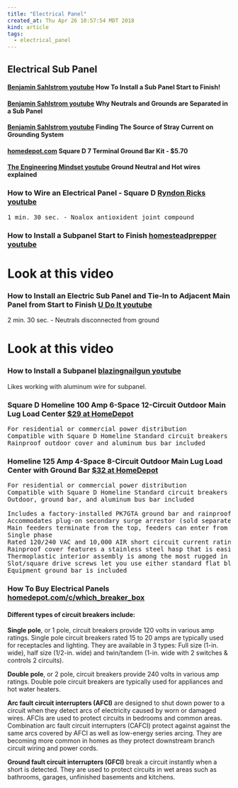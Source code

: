 ```yaml
---
title: "Electrical Panel"
created_at: Thu Apr 26 10:57:54 MDT 2018
kind: article
tags:
  - electrical_panel
---
```


<h2>Electrical Sub Panel</h2>
<h4>
  <a href="https://www.youtube.com/watch?v=0kkVJYNLXo4" target="_blank">Benjamin Sahlstrom youtube</a>
  How To Install a Sub Panel Start to Finish!
</h4>
<h4>
  <a href="https://www.youtube.com/watch?v=5iEuaAYs5x4" target="_blank">Benjamin Sahlstrom youtube</a>
  Why Neutrals and Grounds are Separated in a Sub Panel
</h4>
<h4>
  <a href="https://www.youtube.com/watch?v=q-RrufV6Gig" target="_blank">Benjamin Sahlstrom youtube</a>
  Finding The Source of Stray Current on Grounding System
</h4>
<h4>
  <a href="https://www.homedepot.com/p/Square-D-7-Terminal-Ground-Bar-Kit-PK7GTACP/202353316" target="_blank">homedepot.com</a>
  Square D 7 Terminal Ground Bar Kit - $5.70
</h4>
<h4>
  <a href="https://www.youtube.com/watch?v=P-W42tk-fWc" target="_blank">The Engineering Mindset youtube</a>
  Ground Neutral and Hot wires explained
</h4>

<h3>
  How to Wire an Electrical Panel - Square D
  <a href="https://www.youtube.com/watch?v=YbEZOT8rVW4" target="_blank">Ryndon Ricks youtube</a>
</h3>

<pre>
1 min. 30 sec. - Noalox antioxident joint compound
</pre>

<h3>
  How to Install a Subpanel Start to Finish
  <a href="https://www.youtube.com/watch?v=oDor0hNmfL8" target="_blank">homesteadprepper youtube</a>
</h3>

<h1>Look at this video</h1>

<h3>
  How to Install an Electric Sub Panel and Tie-In to Adjacent Main Panel from Start to Finish
  <a href="https://www.youtube.com/watch?v=97V9H8JdTbk" target="_blank">U Do It youtube</a>
</h3>

2 min. 30 sec. - Neutrals disconnected from ground

<h1>Look at this video</h1>

<h3>
  How to Install a Subpanel
  <a href="https://www.youtube.com/watch?v=KyJbaTmoyA0" target="_blank">blazingnailgun youtube</a>
</h3>

Likes working with aluminum wire for subpanel.

<h3>
  Square D Homeline 100 Amp 6-Space 12-Circuit Outdoor Main Lug Load Center
  <a href="https://www.homedepot.com/p/Square-D-Homeline-100-Amp-6-Space-12-Circuit-Outdoor-Main-Lug-Load-Center-HOM612L100RBCP/100143240" target="_blank">$29 at HomeDepot</a>
</h3>

<pre>
For residential or commercial power distribution
Compatible with Square D Homeline Standard circuit breakers
Rainproof outdoor cover and aluminum bus bar included
</pre>

<h3>
  Homeline 125 Amp 4-Space 8-Circuit Outdoor Main Lug Load Center with Ground Bar
  <a href="https://www.homedepot.com/p/Square-D-Homeline-125-Amp-4-Space-8-Circuit-Outdoor-Main-Lug-Load-Center-with-Ground-Bar-HOM48L125GRB/100196368" target="_blank">$32 at HomeDepot</a>
</h3>

<pre>
For residential or commercial power distribution
Compatible with Square D Homeline Standard circuit breakers
Outdoor, ground bar, and aluminum bus bar included

Includes a factory-installed PK7GTA ground bar and rainproof outdoor cover
Accommodates plug-on secondary surge arrestor (sold separately)
Main feeders terminate from the top, feeders can enter from any direction, however, device cannot be rotated
Single phase
Rated 120/240 VAC and 10,000 AIR short circuit current rating
Rainproof cover features a stainless steel hasp that is easily padlocked for safety from theft
Thermoplastic interior assembly is among the most rugged in the industry
Slot/square drive screws let you use either standard flat blade screwdriver or square-head driver for positive drive and proper torque
Equipment ground bar is included
</pre>

<h3>
  How To Buy Electrical Panels
  <a href="https://www.homedepot.com/c/which_breaker_box_is_right_for_your_home_HT_BG_EL" target="_blank">homedepot.com/c/which_breaker_box</a>
</h3>

<h4>Different types of circuit breakers include:</h4>

<b>Single pole</b>, or 1 pole, circuit breakers provide 120 volts in
various amp ratings. Single pole circuit breakers rated 15 to 20 amps
are typically used for receptacles and lighting. They are available in 3
types: Full size (1-in. wide), half size (1/2-in. wide) and twin/tandem
(1-in. wide with 2 switches & controls 2 circuits).

<b>Double pole</b>, or 2 pole, circuit breakers provide 240 volts in
various amp ratings. Double pole circuit breakers are typically used
for appliances and hot water heaters.

<b>Arc fault circuit interrupters (AFCI)</b> are designed to shut down
power to a circuit when they detect arcs of electricity caused by worn
or damaged wires. AFCIs are used to protect circuits in bedrooms and
common areas. Combination arc fault circuit interrupters (CAFCI) protect
against against the same arcs covered by AFCI as well as low-energy
series arcing. They are becoming more common in homes as they protect
downstream branch circuit wiring and power cords.

<b>Ground fault circuit interrupters (GFCI)</b> break a circuit instantly
when a short is detected. They are used to protect circuits in wet areas
such as bathrooms, garages, unfinished basements and kitchens.

<!--
html boilerplate
<a href="" target="_blank"></a>
<a name=""></a>
<img src="" width="400px">
<ul>
  <li></li>
</ul>
<pre>
</pre>
<p style="margin-bottom: 2em;"></p>
<hr style="border: 0; height: 3px; background: #333; background-image: linear-gradient(to right, #ccc, #333, #ccc);">
<pre><code>
</code></pre>
<math xmlns='http://www.w3.org/1998/Math/MathML' display='block'>
</math>
-->
